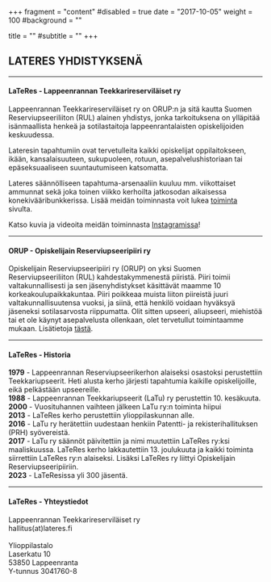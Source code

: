 +++
fragment = "content"
#disabled = true
date = "2017-10-05"
weight = 100
#background = ""

title = ""
#subtitle = ""
+++
## LATERES YHDISTYKSENÄ
---

#### LaTeRes - Lappeenrannan Teekkarireserviläiset ry 

Lappeenrannan Teekkarireserviläiset ry on ORUP:n ja sitä kautta Suomen Reserviupseeriliiton (RUL) alainen yhdistys, jonka tarkoituksena on ylläpitää isänmaallista henkeä ja sotilastaitoja lappeenrantalaisten opiskelijoiden keskuudessa.

Lateresin tapahtumiin ovat tervetulleita kaikki opiskelijat oppilaitokseen, ikään, kansalaisuuteen, sukupuoleen, rotuun, asepalvelushistoriaan tai epäseksuaaliseen suuntautumiseen katsomatta.

Lateres säännölliseen tapahtuma-arsenaaliin kuuluu mm. viikottaiset ammunnat sekä joka toinen viikko kerhoilta jatkosodan aikaisessa konekivääribunkkerissa. Lisää meidän toiminnasta voit lukea [toiminta](/toiminta) sivulta.

Katso kuvia ja videoita meidän toiminnasta  [Instagramissa](https://www.instagram.com/lateres_ry/)!

---

#### ORUP - Opiskelijain Reserviupseeripiiri ry

Opiskelijain Reserviupseeripiiri ry (ORUP) on yksi Suomen Reserviupseeriliiton (RUL) kahdestakymmenestä piiristä. Piiri toimii valtakunnallisesti ja sen jäsenyhdistykset käsittävät maamme 10 korkeakoulupaikkakuntaa. Piiri poikkeaa muista liiton piireistä juuri valtakunnallisuutensa vuoksi, ja siinä, että henkilö voidaan hyväksyä jäseneksi sotilasarvosta riippumatta. Olit sitten upseeri, aliupseeri, miehistöä tai et ole käynyt asepalvelusta ollenkaan, olet tervetullut toimintaamme mukaan. Lisätietoja [tästä](https://www.rul.fi/orup/). 

---
#### LaTeRes - Historia

**1979** - Lappeenrannan Reserviupseerikerhon alaiseksi osastoksi perustettiin Teekkariupseerit. Heti alusta kerho järjesti tapahtumia kaikille opiskelijoille, eikä pelkästään upseereille.<br>
**1988** - Lappeenrannan Teekkariupseerit (LaTu) ry perustettin 10. kesäkuuta.<br>
**2000** - Vuosituhannen vaihteen jälkeen LaTu ry:n toiminta hiipui<br>
**2013** - LaTeRes kerho perustettiin ylioppilaskunnan alle.<br>
**2016** - LaTu ry herätettiin uudestaan henkiin Patentti- ja rekisterihallituksen (PRH) syövereistä.<br>
**2017** - LaTu ry säännöt päivitettiin ja nimi muutettiin LaTeRes ry:ksi maaliskuussa. LaTeRes kerho lakkautettiin 13. joulukuuta ja kaikki toiminta siirrettiin LaTeRes ry:n alaiseksi. Lisäksi LaTeRes ry liittyi Opiskelijain Reserviupseeripiiriin.<br>
**2023** - LaTeResissa yli 300 jäsentä.<br>

---

#### LaTeRes - Yhteystiedot

Lappeenrannan Teekkarireserviläiset ry<br>
hallitus(at)lateres.fi<br><br>
Ylioppilastalo<br>
Laserkatu 10<br>
53850 Lappeenranta<br>
Y-tunnus 3041760-8<br>